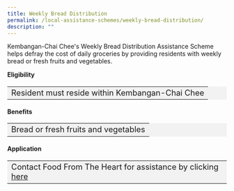 ```yaml
---
title: Weekly Bread Distribution
permalink: /local-assistance-schemes/weekly-bread-distribution/
description: ""
---
```

Kembangan-Chai Chee's Weekly Bread Distribution Assistance Scheme helps defray the cost of daily groceries by providing residents with weekly bread or fresh fruits and vegetables.

<b>Eligibility</b>
<table  style="font-size:130%; background-color:#f2f2f2">
<tbody>
	<tr><td>Resident must reside within Kembangan-Chai Chee</td>
</tr>
</tbody>
</table>
	
<b>Benefits</b>
<table  style="font-size:130%; background-color:#f2f2f2">
<tbody>
	<tr><td>Bread or fresh fruits and vegetables</td></tr>
</tbody>
</table>

#### Application ####
<table  style="font-size:130%; background-color:#f2f2f2">
<tbody>
	<tr><td>Contact Food From The Heart for assistance by clicking <a href="https://www.foodfromtheheart.sg/contact/"> here</a></td></tr>
</tbody>
</table>